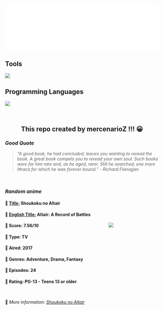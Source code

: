 
<img src="svg/nai.svg" />

<p>
  <h2>Tools</h2>
  <a href="https://skillicons.dev">
    <img src="https://skillicons.dev/icons?i=git,bash,vim,ubuntu,tensorflow,pytorch,docker,raspberrypi" />
  </a>

  <br />

  <h2>Programming Languages</h2>

  <a href="https://skillicons.dev">
    <img src="https://skillicons.dev/icons?i=python,c,cpp" />
  </a>
</p>

<br />

<h2 align="center">This repo created by mercenarioZ !!! 😀</h2>
<h3><i>Good Quote</i></h3>

<blockquote>
<i>
“A good book, he had concluded, leaves you wanting to reread the book. A great book compels you to reread your own soul. Such books were for him rare and, as he aged, rarer. Still he searched, one more Ithaca for which he was forever bound.” - Richard Flanagan
</i>
</blockquote>

<br />

<h3><i>Random anime</i></h3>

<h4>
  <strong>🥭 <u>Title:</u></strong> Shoukoku no Altair
</h4>

<h4>🌿 <u>English Title:</u> Altair: A Record of Battles</h4>

<img align="right" width="165" src=https://cdn.myanimelist.net/images/anime/3/86751.jpg />

<h4>🌱 Score: 7.56/10</h4>

<h4>🌲 Type: TV</h4>

<h4>🌴 Aired: 2017</h4>

<h4>🌵 Genres: Adventure, Drama, Fantasy</h4>

<h4>🥑 Episodes: 24</h4>

<h4>🍏 Rating: PG-13 - Teens 13 or older</h4>

<br />

🍂 *More information: [Shoukoku no Altair](https://myanimelist.net/anime/34547/Shoukoku_no_Altair)*
    